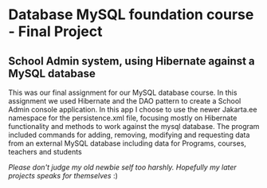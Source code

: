 # Database MySQL foundation course - Final Project

## School Admin system, using Hibernate against a MySQL database

This was our final assignment for our MySQL database course. In this assignment we used Hibernate and the DAO pattern to create a School Admin console application.
In this app I choose to use the newer Jakarta.ee namespace for the persistence.xml file, focusing mostly on Hibernate functionality and methods to work against the mysql database.
The program included commands for adding, removing, modifying and requesting data from an external MySQL database including data for Programs, courses, teachers and students

*Please don't judge my old newbie self too harshly. Hopefully my later projects speaks for themselves* :)
